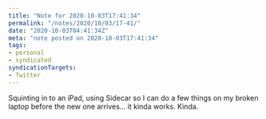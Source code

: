 ```yaml
---
title: "Note for 2020-10-03T17:41:34"
permalink: "/notes/2020/10/03/17-41/"
date: "2020-10-03T04:41:34Z"
meta: "note posted on 2020-10-03T17:41:34"
tags:
- personal
- syndicated
syndicationTargets:
- Twitter
---
```

Squinting in to an iPad, using Sidecar so I can do a few things on my broken laptop before the new one arrives... it kinda works. Kinda.

